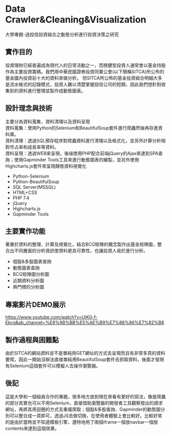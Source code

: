 # Data Crawler&Cleaning&Visualization
大學專題-過投信投資組合之動態分析進行投資決策之研究

## 實作目的
投資理財已經普遍成為現代人的日常活動之一，而穩健型投資人通常會以基金持股作為主要投資籌碼。我們用中華民國證券投資同業公會(以下簡稱SITCA)所公布的基金國內投資前十大的資料來做分析。
但SITCA所公佈的基金投資組合明細大多是流水帳式的記錄模式，投資人難以清楚掌握投信公司的短期，因此我們想針對收集到的資料進行整理並製作成動態圖表。

## 設計理念與技術
主要分為資料蒐集、資料清理以及資料呈現<br>
資料蒐集：使用Python的Selenium和BeautifulSoup套件進行爬蟲然後再存進資料庫。<br>
資料清理：透過SQL預存程序對爬蟲資料進行清理以及格式化，並另外計算分析相對市占率和成長率等資料。<br>
資料呈現：透過WEB來呈現，後端使用PHP配合前端jQuery的Ajax來達到SPA查詢；使用Gapminder Tools工具來進行動態圖表的繪製，並另外使用Highcharts.js套件來呈現靜態資料視覺化<br>
- Python-Selenium
- Python-BeautifulSoup
- SQL Server(MSSQL)
- HTML+CSS
- PHP 7.4
- jQuery
- Highcharts.js
- Gapminder Tools

## 主要實作功能
著重於資料的整理、計算及視覺化，結合BCG矩陣的概念製作出基金矩陣圖，整合出不同層面的分析資訊使資料更具可靠性，也讓投資人易於進行分析。
- 個股&多股圖表查詢
- 動態圖表查詢
- BCG矩陣圖分析圖
- 近期資料分析圖
- 熱門標的分析圖

## 專案影片DEMO展示
https://www.youtube.com/watch?v=UiK0-f-Ekcg&ab_channel=%E9%9B%BB%E5%AE%B9%E7%88%86%E7%82%B8

## 製作過程與困難點
由於SITCA的網站資料並不是單純用GET網址的方式去呈現而且有非常多頁的資料要爬，因此一開始沒辦法直接單純用BeautifulSoup套件去抓取資料，後面才發現有Selenium這個套件可以模擬人去操作瀏覽器。

## 後記
這是大學和一個組員合作的專題，很多地方放到現在來看有更好的寫法，像是爬蟲的部分其實也可以不用Selenium，直接借助瀏覽器的開發者工具觀察發出的請求網址，再將其用迴圈的方式去重複爬取；個股&多股查詢、Gapminder的動態圖分別可以整合成一頁即可，透過JS去做切換，在使用者體驗上會比較好。比較好笑的是由於當時並不知道模板引擎，還特地用了兩個iframe一個放navbar一個放contents來達到這個效果。
